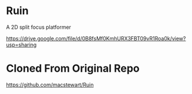 # Ruin
A 2D split focus platformer

https://drive.google.com/file/d/0B8fsMf0KmhURX3FBT09vR1Roa0k/view?usp=sharing


# Cloned From Original Repo
https://github.com/macstewart/Ruin

